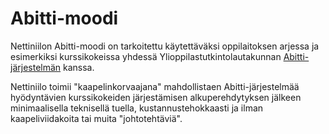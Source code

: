 # Abitti-moodi

Nettiniilon Abitti-moodi on tarkoitettu käytettäväksi oppilaitoksen arjessa ja esimerkiksi kurssikokeissa yhdessä Ylioppilastutkintolautakunnan [Abitti-järjestelmän](http://www.abitti.fi/) kanssa.

Nettiniilo toimii "kaapelinkorvaajana" mahdollistaen Abitti-järjestelmää hyödyntävien kurssikokeiden järjestämisen alkuperehdytyksen jälkeen minimaalisella teknisellä tuella, kustannustehokkaasti ja ilman kaapeliviidakoita tai muita "johtotehtäviä".
